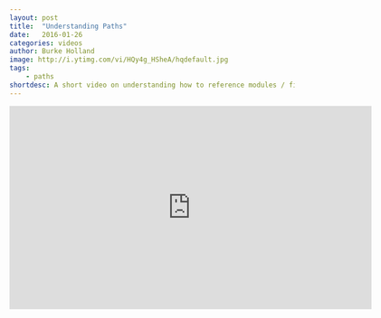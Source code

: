 ```yaml
---
layout: post
title:  "Understanding Paths"
date:   2016-01-26
categories: videos
author: Burke Holland
image: http://i.ytimg.com/vi/HQy4g_HSheA/hqdefault.jpg
tags: 
    - paths
shortdesc: A short video on understanding how to reference modules / files in NativeScript and understanding the difference between node_modules and project files.
---
```

<iframe width="640" height="360" src="https://www.youtube.com/embed/HQy4g_HSheA" frameborder="0" allowfullscreen></iframe>
